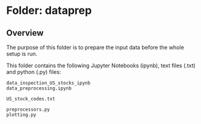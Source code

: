 # Folder: dataprep

## Overview
The purpose of this folder is to prepare the input data before the whole setup is run.  

This folder contains the following Jupyter Notebooks (ipynb), text files (.txt) and python (.py) files:

```
data_inspection_US_stocks_ipynb
data_preprocessing.ipynb

US_stock_codes.txt

preprocessors.py
plotting.py  
```